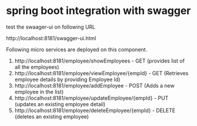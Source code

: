 # spring boot integration with swagger

test the swaager-ui on following URL

http://localhost:8181/swagger-ui.html

Following micro services are deployed on this component.

1. http://localhost:8181/employee/showEmployees - GET  (provides list of all the employees)
2. http://localhost:8181/employee/viewEmployee/{empId} - GET (Retrieves employee details by providing Employee Id)
3. http://localhost:8181/employee/addEmployee - POST (Adds a new employee in the list)
4. http://localhost:8181/employee/updateEmployee/{empId} - PUT (updates an existing employee detail)
5. http://localhost:8181/employee/deleteEmployee/{empId} - DELETE (deletes an existing employee)
